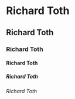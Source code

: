 # Richard Toth
## Richard Toth
### Richard Toth
#### Richard Toth
##### Richard Toth
###### Richard Toth
